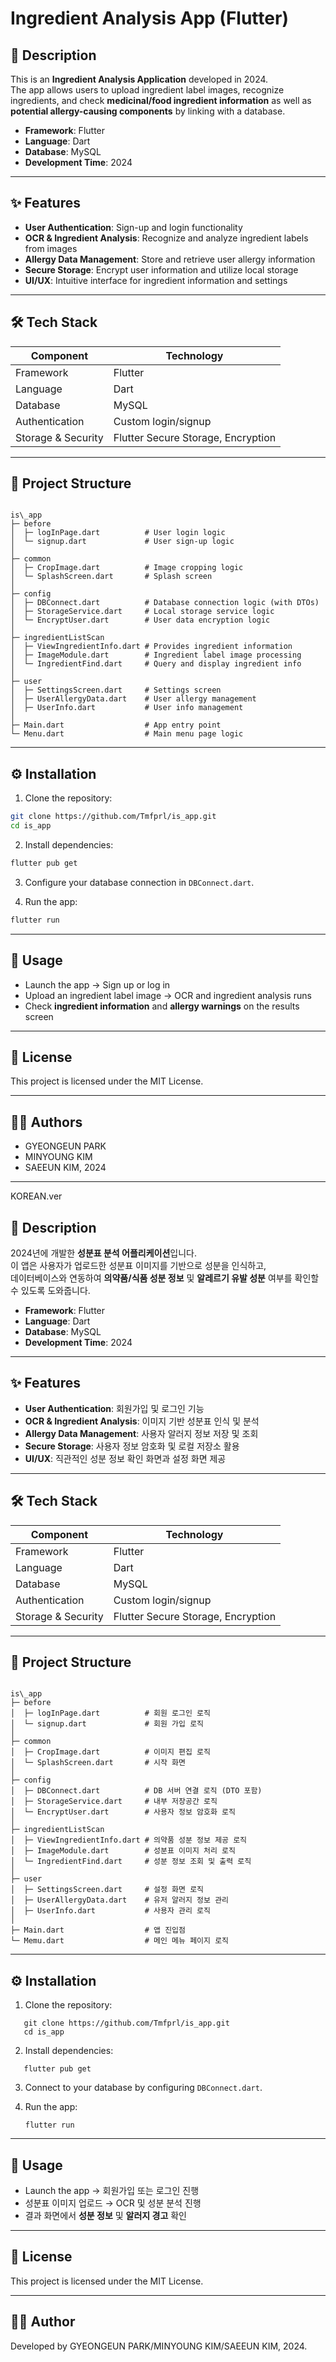# Ingredient Analysis App (Flutter)



## 📌 Description
This is an **Ingredient Analysis Application** developed in 2024.  
The app allows users to upload ingredient label images, recognize ingredients, and check **medicinal/food ingredient information** as well as **potential allergy-causing components** by linking with a database.  

- **Framework**: Flutter  
- **Language**: Dart  
- **Database**: MySQL  
- **Development Time**: 2024  

---

## ✨ Features
- **User Authentication**: Sign-up and login functionality  
- **OCR & Ingredient Analysis**: Recognize and analyze ingredient labels from images  
- **Allergy Data Management**: Store and retrieve user allergy information  
- **Secure Storage**: Encrypt user information and utilize local storage  
- **UI/UX**: Intuitive interface for ingredient information and settings  

---

## 🛠️ Tech Stack
| Component         | Technology                       |
|-------------------|----------------------------------|
| Framework         | Flutter                          |
| Language          | Dart                             |
| Database          | MySQL                            |
| Authentication    | Custom login/signup              |
| Storage & Security| Flutter Secure Storage, Encryption |

---

## 📂 Project Structure
```

is\_app
├─ before
│  ├─ logInPage.dart          # User login logic
│  └─ signup.dart             # User sign-up logic
│
├─ common
│  ├─ CropImage.dart          # Image cropping logic
│  └─ SplashScreen.dart       # Splash screen
│
├─ config
│  ├─ DBConnect.dart          # Database connection logic (with DTOs)
│  ├─ StorageService.dart     # Local storage service logic
│  └─ EncryptUser.dart        # User data encryption logic
│
├─ ingredientListScan
│  ├─ ViewIngredientInfo.dart # Provides ingredient information
│  ├─ ImageModule.dart        # Ingredient label image processing
│  └─ IngredientFind.dart     # Query and display ingredient info
│
├─ user
│  ├─ SettingsScreen.dart     # Settings screen
│  ├─ UserAllergyData.dart    # User allergy management
│  ├─ UserInfo.dart           # User info management
│
├─ Main.dart                  # App entry point
└─ Menu.dart                  # Main menu page logic

````

---

## ⚙️ Installation
1. Clone the repository:
```bash
git clone https://github.com/Tmfprl/is_app.git
cd is_app
````

2. Install dependencies:

```bash
flutter pub get
```

3. Configure your database connection in `DBConnect.dart`.

4. Run the app:

```bash
flutter run
```

---

## 🚀 Usage

* Launch the app → Sign up or log in
* Upload an ingredient label image → OCR and ingredient analysis runs
* Check **ingredient information** and **allergy warnings** on the results screen

---

## 📜 License

This project is licensed under the MIT License.

---

## 👩‍💻 Authors

* GYEONGEUN PARK
* MINYOUNG KIM
* SAEEUN KIM, 2024

---
KOREAN.ver


## 📌 Description
2024년에 개발한 **성분표 분석 어플리케이션**입니다.  
이 앱은 사용자가 업로드한 성분표 이미지를 기반으로 성분을 인식하고,  
데이터베이스와 연동하여 **의약품/식품 성분 정보** 및 **알레르기 유발 성분** 여부를 확인할 수 있도록 도와줍니다.  


- **Framework**: Flutter  
- **Language**: Dart  
- **Database**: MySQL  
- **Development Time**: 2024  

---

## ✨ Features
- **User Authentication**: 회원가입 및 로그인 기능  
- **OCR & Ingredient Analysis**: 이미지 기반 성분표 인식 및 분석  
- **Allergy Data Management**: 사용자 알러지 정보 저장 및 조회  
- **Secure Storage**: 사용자 정보 암호화 및 로컬 저장소 활용  
- **UI/UX**: 직관적인 성분 정보 확인 화면과 설정 화면 제공  

---

## 🛠️ Tech Stack
| Component         | Technology            |
|-------------------|-----------------------|
| Framework         | Flutter               |
| Language          | Dart                  |
| Database          | MySQL                 |
| Authentication    | Custom login/signup   |
| Storage & Security| Flutter Secure Storage, Encryption |

---

## 📂 Project Structure
```

is\_app
├─ before
│  ├─ logInPage.dart          # 회원 로그인 로직
│  └─ signup.dart             # 회원 가입 로직
│
├─ common
│  ├─ CropImage.dart          # 이미지 편집 로직
│  └─ SplashScreen.dart       # 시작 화면
│
├─ config
│  ├─ DBConnect.dart          # DB 서버 연결 로직 (DTO 포함)
│  ├─ StorageService.dart     # 내부 저장공간 로직
│  └─ EncryptUser.dart        # 사용자 정보 암호화 로직
│
├─ ingredientListScan
│  ├─ ViewIngredientInfo.dart # 의약품 성분 정보 제공 로직
│  ├─ ImageModule.dart        # 성분표 이미지 처리 로직
│  └─ IngredientFind.dart     # 성분 정보 조회 및 출력 로직
│
├─ user
│  ├─ SettingsScreen.dart     # 설정 화면 로직
│  ├─ UserAllergyData.dart    # 유저 알러지 정보 관리
│  ├─ UserInfo.dart           # 사용자 관리 로직
│
├─ Main.dart                  # 앱 진입점
└─ Memu.dart                  # 메인 메뉴 페이지 로직

````

---

## ⚙️ Installation
1. Clone the repository:
````
   git clone https://github.com/Tmfprl/is_app.git
   cd is_app
````

2. Install dependencies:

````
   flutter pub get
   ````
3. Connect to your database by configuring `DBConnect.dart`.
4. Run the app:

   ````
   flutter run
   ````

---

## 🚀 Usage

* Launch the app → 회원가입 또는 로그인 진행
* 성분표 이미지 업로드 → OCR 및 성분 분석 진행
* 결과 화면에서 **성분 정보** 및 **알러지 경고** 확인

---

## 📜 License

This project is licensed under the MIT License.

---

## 👩‍💻 Author

Developed by GYEONGEUN PARK/MINYOUNG KIM/SAEEUN KIM, 2024.

